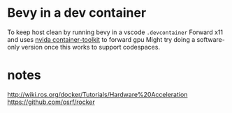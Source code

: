 # Bevy in a dev container
To keep host clean by running bevy in a vscode `.devcontainer`
Forward x11 and uses [nvida container-toolkit](https://docs.nvidia.com/datacenter/cloud-native/container-toolkit/install-guide.html) to forward gpu
Might try doing a software-only version once this works to support codespaces.


# notes
http://wiki.ros.org/docker/Tutorials/Hardware%20Acceleration
https://github.com/osrf/rocker